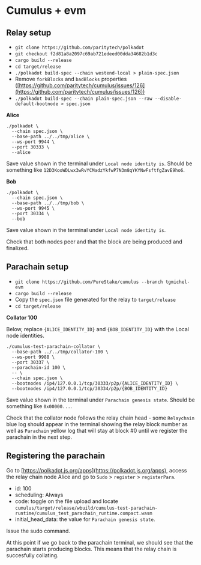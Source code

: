 
# Cumulus + evm

## Relay setup

- `git clone https://github.com/paritytech/polkadot`
- `git checkout f2d81a8a2097c69ab721edeed00dda34682b1d3c`
- `cargo build --release`
- `cd target/release`
- `./polkadot build-spec --chain westend-local > plain-spec.json`
- Remove `forkBlocks` and `badBlocks` properties ([https://github.com/paritytech/cumulus/issues/126](https://github.com/paritytech/cumulus/issues/126))
- `./polkadot build-spec --chain plain-spec.json --raw --disable-default-bootnode > spec.json`

**Alice**

    ./polkadot \
      --chain spec.json \
      --base-path ../../tmp/alice \
      --ws-port 9944 \
      --port 30333 \
      --alice
Save value shown in the terminal under `Local node identity is`. Should be something like `12D3KooWDLwx3wRvYCMadzYkfwP7N3m8qYKYNwFsftfgZavE9ho6`.

**Bob**

    ./polkadot \
      --chain spec.json \
      --base-path ../../tmp/bob \
      --ws-port 9945 \
      --port 30334 \
      --bob
      
Save value shown in the terminal under `Local node identity is`.

Check that both nodes peer and that the block are being produced and finalized.

## Parachain setup

- `git clone https://github.com/PureStake/cumulus --branch tgmichel-evm`
- `cargo build --release`
- Copy the `spec.json` file generated for the relay to `target/release`
- `cd target/release`

**Collator 100**

Below, replace `{ALICE_IDENTITY_ID}` and `{BOB_IDENTITY_ID}` with the Local node identities.

    ./cumulus-test-parachain-collator \
      --base-path ../../tmp/collator-100 \
      --ws-port 9988 \
      --port 30337 \
      --parachain-id 100 \
      -- \
      --chain spec.json \
      --bootnodes /ip4/127.0.0.1/tcp/30333/p2p/{ALICE_IDENTITY_ID} \
      --bootnodes /ip4/127.0.0.1/tcp/30334/p2p/{BOB_IDENTITY_ID}

Save value shown in the terminal under `Parachain genesis state`. Should be something like `0x00000...`.

Check that the collator node follows the relay chain head - some `Relaychain` blue log should appear in the terminal showing the relay block number as well as `Parachain` yellow log that will stay at block #0 until we register the parachain in the next step.

## Registering the parachain

Go to [https://polkadot.js.org/apps](https://polkadot.js.org/apps), access the relay chain node Alice and go to `Sudo` > `register` > `registerPara`.

- id: 100
- scheduling: Always
- code: toggle on the file upload and locate `cumulus/target/release/wbuild/cumulus-test-parachain-runtime/cumulus_test_parachain_runtime.compact.wasm`
- initial_head_data: the value for `Parachain genesis state`.

Issue the sudo command.

At this point if we go back to the parachain terminal, we should see that the parachain starts producing blocks. This means that the relay chain is succesfully collating.
